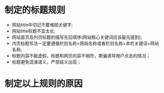 # 制定的标题规则
- 网站title中切记不要堆砌关键字;
- 网站title标题不宜太长;
- 网站首页及内页标题的描写先后顺序(网站核心关键词应该最先提到);
- 内页标题写法一定要遵循栏目名称+网站名称或者栏目名称+本栏关键词+网站名称;
- 标题内容不能虚假，标题和网页内容不相符，欺骗诱导用户点击的情况；
- 标题避免混淆语义，严禁歧义出现；
# 制定以上规则的原因
